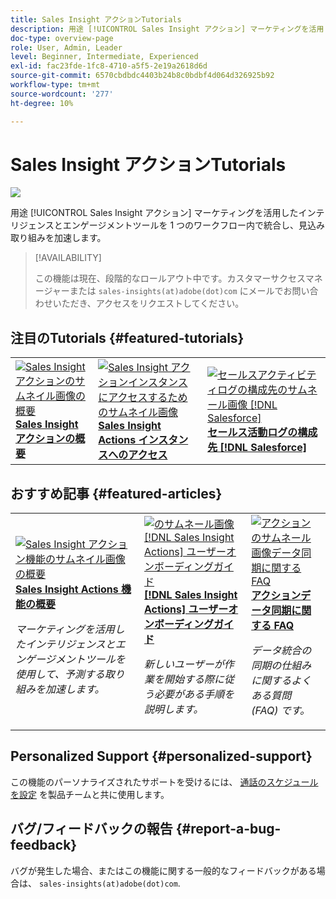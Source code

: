 ```yaml
---
title: Sales Insight アクションTutorials
description: 用途 [!UICONTROL Sales Insight アクション] マーケティングを活用したインテリジェンスとエンゲージメントツールを 1 つのワークフロー内で統合し、見込み取り組みを加速します。
doc-type: overview-page
role: User, Admin, Leader
level: Beginner, Intermediate, Experienced
exl-id: fac23fde-1fc8-4710-a5f5-2e19a2618d6d
source-git-commit: 6570cbdbdc4403b24b8c0bdbf4d064d326925b92
workflow-type: tm+mt
source-wordcount: '277'
ht-degree: 10%

---
```


# Sales Insight アクションTutorials

![](assets/header.png)

用途 [!UICONTROL Sales Insight アクション] マーケティングを活用したインテリジェンスとエンゲージメントツールを 1 つのワークフロー内で統合し、見込み取り組みを加速します。

>[!AVAILABILITY]
>
>この機能は現在、段階的なロールアウト中です。カスタマーサクセスマネージャーまたは `sales-insights(at)adobe(dot)com` にメールでお問い合わせいただき、アクセスをリクエストしてください。

## 注目のTutorials {#featured-tutorials}

<table style="table-layout:fixed">
<tr>
<td>
<a href="/help/sales-insight-actions/sales-insight-actions-overview.md"><img alt="Sales Insight アクションのサムネイル画像の概要" src="assets/sales-insight-actions-feature-overview-videothumb.png" /></a>
<div><a href="/help/sales-insight-actions/sales-insight-actions-overview.md"><strong>Sales Insight アクションの概要</strong></a></div>
</td>
<td>
<a href="/help/sales-insight-actions/accessing-your-sales-insight-actions-instance.md"><img alt="Sales Insight アクションインスタンスにアクセスするためのサムネイル画像" src="assets/accessing-your-sales-insight-actions-instance-videothumb.png" /></a>
<div><a href="/help/sales-insight-actions/accessing-your-sales-insight-actions-instance.md"><strong>Sales Insight Actions インスタンスへのアクセス</strong></a></div>
</td>
<td>
<a href="/help/sales-insight-actions/configure-sales-activity-logging-to-salesforce.md"><img alt="セールスアクティビティログの構成先のサムネール画像 [!DNL Salesforce]" src="assets/configure-sales-activity-logging-to-salesforce-videothumb.png" /></a>
<div><a href="/help/sales-insight-actions/configure-sales-activity-logging-to-salesforce.md"><strong>セールス活動ログの構成先 [!DNL Salesforce]</strong></a></div>
</td>
</tr>
</table>

## おすすめ記事 {#featured-articles}

<table style="table-layout:fixed">
<tr>
<td>
<a href="https://experienceleague.adobe.com/docs/marketo/using/product-docs/marketo-sales-insight/actions/sales-insight-actions-feature-overview.html"><img alt="Sales Insight アクション機能のサムネイル画像の概要" src="assets/sales-insight-actions-feature-overview-thumb.png" /></a>
<div><a href="https://experienceleague.adobe.com/docs/marketo/using/product-docs/marketo-sales-insight/actions/sales-insight-actions-feature-overview.html"><strong>Sales Insight Actions 機能の概要</strong></a></div>
<p><em>マーケティングを活用したインテリジェンスとエンゲージメントツールを使用して、予測する取り組みを加速します。</em></p>
</td>
<td>
<a href="https://experienceleague.adobe.com/docs/marketo/using/product-docs/marketo-sales-insight/actions/getting-started/sales-insight-actions-user-onboarding-checklist.html"><img alt="のサムネール画像 [!DNL Sales Insight Actions] ユーザーオンボーディングガイド" src="assets/sales-insight-actions-user-onboarding-guide-thumb.png" /></a>
<div><a href="https://experienceleague.adobe.com/docs/marketo/using/product-docs/marketo-sales-insight/actions/getting-started/sales-insight-actions-user-onboarding-checklist.html"><strong>[!DNL Sales Insight Actions] ユーザーオンボーディングガイド</strong></a></div>
<p><em>新しいユーザーが作業を開始する際に従う必要がある手順を説明します。</em></p>
</td>
<td>
<a href="https://experienceleague.adobe.com/docs/marketo/using/product-docs/marketo-sales-insight/actions/admin/actions-data-sync-faq.html"><img alt="アクションのサムネール画像データ同期に関する FAQ" src="assets/actions-data-sync-faq-thumb.png" /></a>
<div><a href="https://experienceleague.adobe.com/docs/marketo/using/product-docs/marketo-sales-insight/actions/admin/actions-data-sync-faq.html"><strong>アクションデータ同期に関する FAQ</strong></a></div>
<p><em>データ統合の同期の仕組みに関するよくある質問 (FAQ) です。</em></p>
</td>
</tr>
</table>

## Personalized Support {#personalized-support}

この機能のパーソナライズされたサポートを受けるには、 [通話のスケジュールを設定](https://outlook.office365.com/owa/calendar/AdobeInc1@adobe.onmicrosoft.com/bookings/) を製品チームと共に使用します。

## バグ/フィードバックの報告 {#report-a-bug-feedback}

バグが発生した場合、またはこの機能に関する一般的なフィードバックがある場合は、 `sales-insights(at)adobe(dot)com`.
